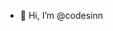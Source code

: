 - 👋 Hi, I’m @codesinn

<!--
codesinn/codesinn is a ✨ special ✨ repository because its `README.md` (this file) appears on your GitHub profile.
You can click the Preview link to take a look at your changes.
--->
